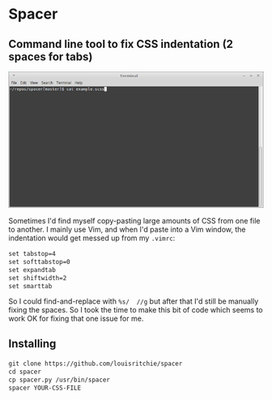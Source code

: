 # Spacer
## Command line tool to fix CSS indentation (2 spaces for tabs)

![running spacer on sample .scss file](spacer_animation.gif)

Sometimes I'd find myself copy-pasting large amounts of CSS from one file to another. I mainly use Vim, and when I'd paste into a Vim window, the indentation would get messed up from my `.vimrc`:

```
set tabstop=4
set softtabstop=0
set expandtab
set shiftwidth=2
set smarttab
```

So I could find-and-replace with `%s/  //g` but after that I'd still be manually fixing the spaces. So I took the time to make this bit of code which seems to work OK for fixing that one issue for me.

## Installing
```
git clone https://github.com/louisritchie/spacer
cd spacer
cp spacer.py /usr/bin/spacer
spacer YOUR-CSS-FILE

```
